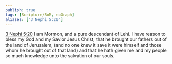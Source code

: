 ```yaml
---
publish: true
tags: [Scripture/BoM, noGraph]
aliases: ["3 Nephi 5:20"]
---
```

[3 Nephi 5:20](https://churchofjesuschrist.org/study/scriptures/bofm/3-ne/5?lang=eng&id=p20#p20) I am Mormon, and a pure descendant of Lehi. I have reason to bless my God and my Savior Jesus Christ, that he brought our fathers out of the land of Jerusalem, (and no one knew it save it were himself and those whom he brought out of that land) and that he hath given me and my people so much knowledge unto the salvation of our souls.
